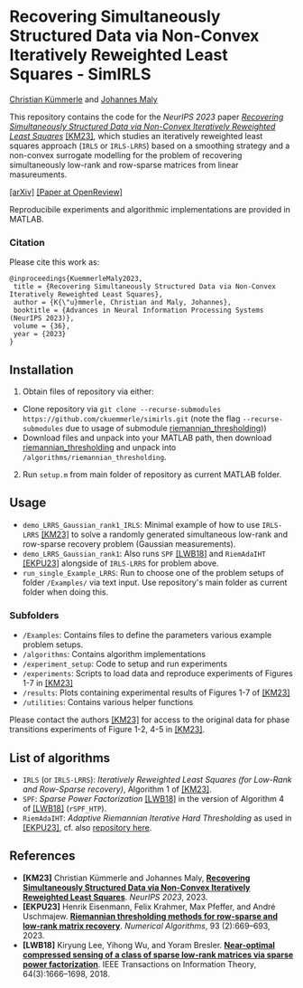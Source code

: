 
# Recovering Simultaneously Structured Data via Non-Convex Iteratively Reweighted Least Squares - SimIRLS

[Christian Kümmerle](http://ckuemmerle.com) and [Johannes Maly](https://johannes-maly.github.io)

This repository contains the code for the *NeurIPS 2023* paper [*Recovering Simultaneously Structured Data via Non-Convex Iteratively Reweighted Least Squares*](https://openreview.net/pdf?id=50hs53Zb3w) [[KM23]](#KM23), which studies an iteratively reweighted least squares approach (`IRLS` or `IRLS-LRRS`) based on a smoothing strategy and a non-convex surrogate modelling for the problem of recovering simultaneously low-rank and row-sparse matrices from linear masureuments.

[[arXiv]](https://arxiv.org/pdf/2306.04961.pdf) [[Paper at OpenReview]](https://openreview.net/pdf?id=50hs53Zb3w)

Reproducibile experiments and algorithmic implementations are provided in MATLAB. 

### Citation
Please cite this work as:

```
@inproceedings{KuemmerleMaly2023,
 title = {Recovering Simultaneously Structured Data via Non-Convex Iteratively Reweighted Least Squares},
 author = {K{\"u}mmerle, Christian and Maly, Johannes},
 booktitle = {Advances in Neural Information Processing Systems (NeurIPS 2023)},
 volume = {36},
 year = {2023}
}

```

## Installation
   
1. Obtain files of repository via either:
  -  Clone repository via `git clone --recurse-submodules https://github.com/ckuemmerle/simirls.git` (note the flag `--recurse-submodules` due to usage of submodule [riemannian_thresholding](https://github.com/ckuemmerle/riemannian_thresholding)))
  -  Download files and unpack into your MATLAB path, then download [riemannian_thresholding](https://github.com/ckuemmerle/riemannian_thresholding) and unpack into `/algorithms/riemannian_thresholding`.  
2. Run `setup.m` from main folder of repository as current MATLAB folder.

## Usage
* `demo_LRRS_Gaussian_rank1_IRLS`: Minimal example of how to use `IRLS-LRRS` [[KM23]](#KM23) to solve a randomly generated simultaneous low-rank and row-sparse recovery problem (Gaussian measurements).
* `demo_LRRS_Gaussian_rank1`: Also runs `SPF` [[LWB18]](#LWB18) and `RiemAdaIHT` [[EKPU23]](#EKPU23) alongside of `IRLS-LRRS` for problem above.
* `run_single_Example_LRRS`: Run to choose one of the problem setups of folder `/Examples/` via text input. Use repository's main folder as current folder when doing this.

### Subfolders
* `/Examples`: Contains files to define the parameters various example problem setups.
* `/algorithms`: Contains algorithm implementations
* `/experiment_setup`: Code to setup and run experiments
* `/experiments`: Scripts to load data and reproduce experiments of Figures 1-7 in [[KM23]](#KM23)
* `/results`: Plots containing experimental results of Figures 1-7 of [[KM23]](#KM23)
* `/utilities`: Contains various helper functions

Please contact the authors [[KM23]](#KM23) for access to the original data for phase transitions experiments of Figure 1-2, 4-5 in [[KM23]](#KM23).

## List of algorithms
* `IRLS` (or `IRLS-LRRS`): *Iteratively Reweighted Least Squares (for Low-Rank and Row-Sparse recovery)*, Algorithm 1 of [[KM23]](#KM23).
* `SPF`: *Sparse Power Factorization* [[LWB18]](#LWB18) in the version of Algorithm 4 of [[LWB18]](#LWB18) (`rSPF_HTP`).
* `RiemAdaIHT`: *Adaptive Riemannian Iterative Hard Thresholding* as used in [[EKPU23]](#EKPU23), cf. also [repository here](https://github.com/maxpfeffer/riemannian_thresholding).

## References
 - **[KM23]** Christian Kümmerle and Johannes Maly, [**Recovering Simultaneously Structured Data via Non-Convex Iteratively Reweighted Least Squares**](https://openreview.net/pdf?id=50hs53Zb3w). _NeurIPS 2023_, 2023. <a name="KM23"></a>
 - **[EKPU23]** Henrik Eisenmann, Felix Krahmer, Max Pfeffer, and André Uschmajew. [**Riemannian thresholding methods for row-sparse and low-rank matrix recovery**](https://doi.org/10.1007/s11075-022-01433-5). _Numerical Algorithms_, 93 (2):669–693, 2023. <a name="EKPU23"></a>
 - **[LWB18]** Kiryung Lee, Yihong Wu, and Yoram Bresler. [**Near-optimal compressed sensing of a class of sparse low-rank matrices via sparse power factorization**](https://doi.org/10.1109/TIT.2017.2784479). IEEE Transactions on Information Theory, 64(3):1666–1698, 2018. <a name="LWB18"></a>
